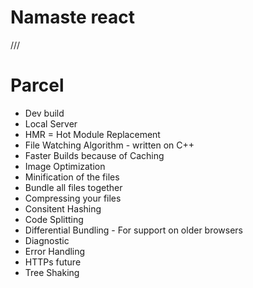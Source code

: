 # Namaste react

///

# Parcel

- Dev build
- Local Server
- HMR = Hot Module Replacement
- File Watching Algorithm - written on C++
- Faster Builds because of Caching
- Image Optimization
- Minification of the files
- Bundle all files together
- Compressing your files
- Consitent Hashing
- Code Splitting
- Differential Bundling - For support on older browsers
- Diagnostic
- Error Handling
- HTTPs future
- Tree Shaking

